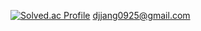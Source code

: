 [![Solved.ac Profile](http://mazassumnida.wtf/api/v2/generate_badge?boj=djjang0925)](https://solved.ac/djjang0925/)
djjang0925@gmail.com
